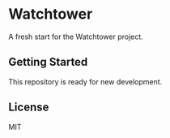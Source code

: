 # Watchtower

A fresh start for the Watchtower project.

## Getting Started

This repository is ready for new development.

## License

MIT
